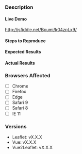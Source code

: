 <!--
If you are asking a question rather than filing a bug, try one of these instead:
- StackOverflow (http://stackoverflow.com/questions/tagged/Vue2Leaflet)
-->
<!-- Instructions For Filing a Bug: https://github.com/KoRiGaN/Vue2Leaflet/blob/master/CONTRIBUTING.md#filing-bugs -->
### Description
<!-- Example: Error thrown when calling `deferredMountedTo` on Vue2Leaflet component -->

#### Live Demo
<!-- Fork this JSFiddler, or provide your own URL -->
http://jsfiddle.net/Boumi/k04zpLx9/

#### Steps to Reproduce


#### Expected Results
<!-- Example: No error is throw -->

#### Actual Results
<!-- Example: Error is thrown -->

### Browsers Affected
<!-- Check all that apply -->
- [ ] Chrome
- [ ] Firefox
- [ ] Edge
- [ ] Safari 9
- [ ] Safari 8
- [ ] IE 11

### Versions
- Leaflet: vX.X.X
- Vue: vX.X.X
- Vue2Leaflet: vX.X.X

